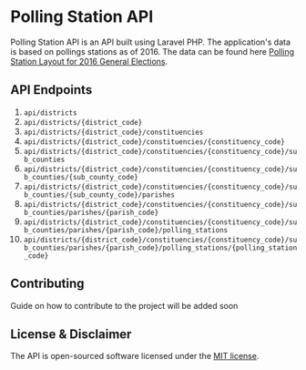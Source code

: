 # Polling Station API

Polling Station API is an API built using Laravel PHP. The application's data is based on pollings stations as of 2016. The data can be found here [Polling Station Layout for 2016 General Elections](https://www.ec.or.ug/pub/Layout%20of%20the%20Polling%20Station%20for%202016%20General%20Elections.pdf).


## API Endpoints

1. ```api/districts ``` 
2. ```api/districts/{district_code} ```
3. ```api/districts/{district_code}/constituencies ```
4. ```api/districts/{district_code}/constituencies/{constituency_code} ```
5. ```api/districts/{district_code}/constituencies/{constituency_code}/sub_counties ```
6. ```api/districts/{district_code}/constituencies/{constituency_code}/sub_counties/{sub_county_code} ```
7. ```api/districts/{district_code}/constituencies/{constituency_code}/sub_counties/{sub_county_code}/parishes ```
8. ```api/districts/{district_code}/constituencies/{constituency_code}/sub_counties/parishes/{parish_code} ```
9. ```api/districts/{district_code}/constituencies/{constituency_code}/sub_counties/parishes/{parish_code}/polling_stations ```
10. ```api/districts/{district_code}/constituencies/{constituency_code}/sub_counties/parishes/{parish_code}/polling_stations/{polling_station_code} ```

## Contributing

Guide on how to contribute to the project will be added soon


## License & Disclaimer

The API is open-sourced software licensed under the [MIT license](https://opensource.org/licenses/MIT).
